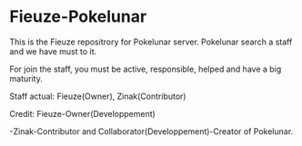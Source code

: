 Fieuze-Pokelunar
================

This is the Fieuze repositrory for Pokelunar server. Pokelunar search a staff and we have must to it.

For join the staff, you must be active, responsible, helped and have a big maturity.

Staff actual: Fieuze(Owner), Zinak(Contributor)

Credit: Fieuze-Owner(Developpement)

-Zinak-Contributor and Collaborator(Developpement)-Creator of Pokelunar.


